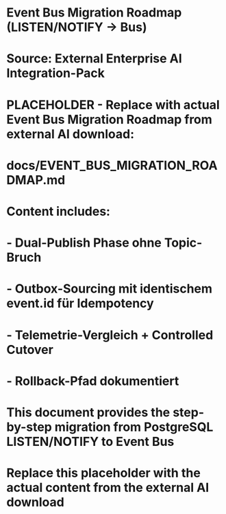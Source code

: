 # Event Bus Migration Roadmap (LISTEN/NOTIFY → Bus)
# Source: External Enterprise AI Integration-Pack

# PLACEHOLDER - Replace with actual Event Bus Migration Roadmap from external AI download:
# docs/EVENT_BUS_MIGRATION_ROADMAP.md

# Content includes:
# - Dual-Publish Phase ohne Topic-Bruch
# - Outbox-Sourcing mit identischem event.id für Idempotency
# - Telemetrie-Vergleich + Controlled Cutover
# - Rollback-Pfad dokumentiert

# This document provides the step-by-step migration from PostgreSQL LISTEN/NOTIFY to Event Bus
# Replace this placeholder with the actual content from the external AI download